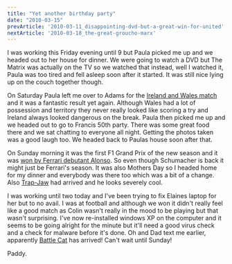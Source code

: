 ```yaml
---
title: "Yet another birthday party"
date: "2010-03-15"
prevArticle: '2010-03-11_disappointing-dvd-but-a-great-win-for-united'
nextArticle: '2010-03-18_the-great-groucho-marx'
---
```

I was working this Friday evening until 9 but Paula picked me up and we headed out to her house for dinner. We were going to watch a DVD but The Matrix was actually on the TV so we watched that instead, well I watched it, Paula was too tired and fell asleep soon after it started. It was still nice lying up on the couch together though.

On Saturday Paula left me over to Adams for the [Ireland and Wales match](http://www.rte.ie/sport/rugby/sixnations/2010/0313/ireland_wales.html) and it was a fantastic result yet again. Although Wales had a lot of possession and territory they never really looked like scoring a try and Ireland always looked dangerous on the break. Paula then picked me up and we headed out to go to Francis 50th party. There was some great food there and we sat chatting to everyone all night. Getting the photos taken was a good laugh too. We headed back to Paulas house soon after that.

On Sunday morning it was the first F1 Grand Prix of the new season and it was [won by Ferrari debutant Alonso](http://www.rte.ie/sport/motorsport/2010/0314/alonsof.html). So even though Schumacher is back it might just be Ferrari's season. It was also Mothers Day so I headed home for my dinner and everybody was there too which was a bit of a change. Also [Trap-Jaw](http://www.mattycollector.com/store/matty/en_US/DisplayProductDetailsPage/productID.171121800) had arrived and he looks severely cool.

I was working until two today and I've been trying to fix Elaines laptop for her but to no avail. I was at football and although we won it didn't really feel like a good match as Colin wasn't really in the mood to be playing but that wasn't surprising. I've now re-installed windows XP on the computer and it seems to be going alright for the minute but it'll need a good virus check and a check for malware before it's done. Oh and Dad text me earlier, apparently [Battle Cat](http://www.mattycollector.com/store/matty/en_US/DisplayProductDetailsPage/productID.171121900) has arrived! Can't wait until Sunday!

Paddy.